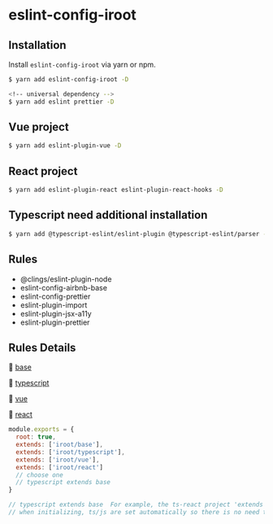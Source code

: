 # eslint-config-iroot

## Installation

Install `eslint-config-iroot` via yarn or npm.

```bash
$ yarn add eslint-config-iroot -D

<!-- universal dependency -->
$ yarn add eslint prettier -D
```

## Vue project

```bash
$ yarn add eslint-plugin-vue -D
```

## React project

```bash
$ yarn add eslint-plugin-react eslint-plugin-react-hooks -D
```

## Typescript need additional installation

```bash
$ yarn add @typescript-eslint/eslint-plugin @typescript-eslint/parser -D
```

## Rules

- @clings/eslint-plugin-node
- eslint-config-airbnb-base
- eslint-config-prettier
- eslint-plugin-import
- eslint-plugin-jsx-a11y
- eslint-plugin-prettier

## Rules Details

🔗 [base](https://github.com/l-zoy/eslint-config-iroot/blob/master/base.js)

🔗 [typescript](https://github.com/l-zoy/eslint-config-iroot/blob/master/typescript.js)

🔗 [vue](https://github.com/l-zoy/eslint-config-iroot/blob/master/vue.js)

🔗 [react](https://github.com/l-zoy/eslint-config-iroot/blob/master/react.js)

```javascript
module.exports = {
  root: true,
  extends: ['iroot/base'],
  extends: ['iroot/typescript'],
  extends: ['iroot/vue'],
  extends: ['iroot/react']
  // choose one
  // typescript extends base
}

// typescript extends base  For example, the ts-react project 'extends': ['iroot/react'],
// when initializing, ts/js are set automatically so there is no need to inherit typescript
```
